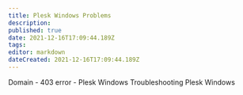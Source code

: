 ```yaml
---
title: Plesk Windows Problems
description: 
published: true
date: 2021-12-16T17:09:44.189Z
tags: 
editor: markdown
dateCreated: 2021-12-16T17:09:44.189Z
---
```


Domain - 403 error - Plesk Windows
Troubleshooting Plesk Windows
